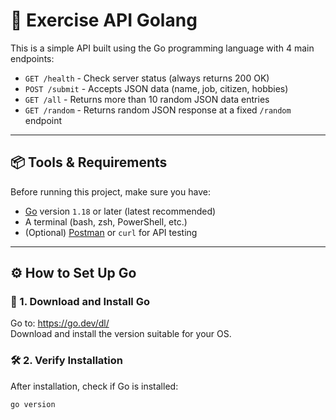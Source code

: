# 🚀 Exercise API Golang

This is a simple API built using the Go programming language with 4 main endpoints:

- `GET /health` - Check server status (always returns 200 OK)
- `POST /submit` - Accepts JSON data (name, job, citizen, hobbies)
- `GET /all` - Returns more than 10 random JSON data entries
- `GET /random` - Returns random JSON response at a fixed `/random` endpoint

---

## 📦 Tools & Requirements

Before running this project, make sure you have:

- [Go](https://go.dev/dl/) version `1.18` or later (latest recommended)
- A terminal (bash, zsh, PowerShell, etc.)
- (Optional) [Postman](https://www.postman.com/) or `curl` for API testing

---

## ⚙️ How to Set Up Go

### 🔽 1. Download and Install Go

Go to: https://go.dev/dl/  
Download and install the version suitable for your OS.

### 🛠 2. Verify Installation

After installation, check if Go is installed:
```bash
go version
